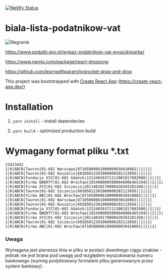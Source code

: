 [![Netlify Status](https://api.netlify.com/api/v1/badges/9812be22-733b-4ddb-b0fb-f6b341a0412c/deploy-status)](https://app.netlify.com/sites/cocky-dijkstra-b71528/deploys)

# biala-lista-podatnikow-vat

![Nagranie](https://github.com/thirdwave-network/biala-lista-podatnikow-vat/blob/master/rec.gif)

https://www.podatki.gov.pl/wykaz-podatnikow-vat-wyszukiwarka/

https://www.npmjs.com/package/react-dropzone

https://github.com/learnwithparam/logrocket-drag-and-drop

This project was bootstrapped with [Create React App](https://github.com/facebook/create-react-app) (https://create-react-app.dev/)

# Installation

1. `yarn install` - install dependecies

2. `yarn build` - optimized production build

# Wymagany format pliku *.txt

```
23423442
1|0|ABCN|Tauron|01-682 Warszawa|87105000861000009030410063||1||1|
1|0|ABCN|Tauron|01-682 Koszalin|60105012301000000202113056||1||1|
1|0|ABCN|Fundacja XYZ|01-682 Gdańsk|13124010371111001017602908||1||1|
1|0|ABCN|Firma QWERTY|01-682 Wrocław|19249000050000460064651942||1||1|
1|0|ABCN|Firma XYZ|01-682 Szczecin|28114020170000420203281268||1||1|
1|0|ABCN|Tauron|01-682 Szczecin|60105012301000000202113056||1||1|
1|0|ABCN|Firma ABC|01-682 Wrocław|87105000861000009030410063||1||1|
1|0|ABCN|Tauron|01-682 Warszawa|87105000861000009030410063||1||1|
1|0|ABCN|Tauron|01-682 Koszalin|60105012301000000202113056||1||1|
1|0|ABCN|Fundacja XYZ|01-682 Gdańsk|13124010371111001017602908||1||1|
1|0|ABCN|Firma QWERTY|01-682 Wrocław|19249000050000460064651942||1||1|
1|0|ABCN|Firma XYZ|01-682 Szczecin|28114020170000420203281268||1||1|
1|0|ABCN|Tauron|01-682 Szczecin|60105012301000000202113056||1||1|
1|0|ABCN|Firma ABC|01-682 Wrocław|87105000861000009030410063||1||1|
```
### Uwaga

Wymagana jest pierwsza linia w pliku w postaci dowolnego ciągu znaków - jednak nie jest brana pod uwagę pod względem wyszukiwania numeru bankowego (wymóg podyktowany formatem pliku generowanym przez system bankowy).
